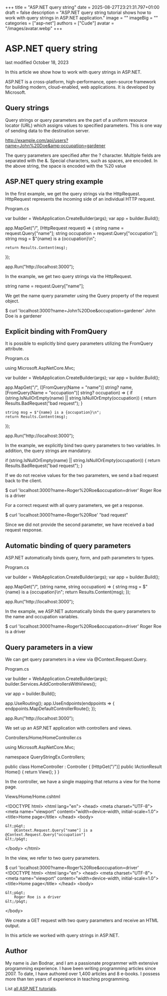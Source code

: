 +++
title = "ASP.NET query string"
date = 2025-08-27T23:21:31.797+01:00
draft = false
description = "ASP.NET query string tutorial shows how to
work with query strings in ASP.NET application."
image = ""
imageBig = ""
categories = ["asp-net"]
authors = ["Cude"]
avatar = "/images/avatar.webp"
+++

# ASP.NET query string

last modified October 18, 2023

In this article we show how to work with query strings in ASP.NET.

ASP.NET is a cross-platform, high-performance, open-source framework for
building modern, cloud-enabled, web applications. It is developed by Microsoft.

## Query strings

Query strings or query parameters are the part of a uniform resource locator
(URL) which assigns values to specified parameters. This is one way of sending
data to the destination server.

http://example.com/api/users?name=John%20Doe&amp;occupation=gardener

The query parameters are specified after the ? character. Multiple fields are
separated with the &amp;. Special characters, such as spaces, are encoded. In
the above string, the space is encoded with the %20
value

## ASP.NET query string example

In the first example, we get the query strings via the HttpRequest.
HttpRequest represents the incoming side of an individual HTTP
request.

Program.cs
  

var builder = WebApplication.CreateBuilder(args);
var app = builder.Build();

app.MapGet("/", (HttpRequest request) =&gt;
{
    string name = request.Query["name"];
    string occupation = request.Query["occupation"];
    string msg = $"{name} is a {occupation}\n";

    return Results.Content(msg);
});

app.Run("http://localhost:3000");

In the example, we get two query strings via the HttpRequest.

string name = request.Query["name"];

We get the name query parameter using the Query
property of the request object.

$ curl 'localhost:3000?name=John%20Doe&amp;occupation=gardener'
John Doe is a gardener

## Explicit binding with FromQuery

It is possible to explicitly bind query parameters utilizing the
FromQuery attribute.

Program.cs
  

using Microsoft.AspNetCore.Mvc;

var builder = WebApplication.CreateBuilder(args);
var app = builder.Build();

app.MapGet("/", ([FromQuery(Name = "name")] string? name,
                 [FromQuery(Name = "occupation")] string? occupation) =&gt;
{
    if (string.IsNullOrEmpty(name) || string.IsNullOrEmpty(occupation))
    {
        return Results.BadRequest("bad request");
    }

    string msg = $"{name} is a {occupation}\n";
    return Results.Content(msg);
});

app.Run("http://localhost:3000");

In the example, we explicitly bind two query parameters to two variables. In
addition, the query strings are mandatory.

if (string.IsNullOrEmpty(name) || string.IsNullOrEmpty(occupation))
{
    return Results.BadRequest("bad request");
}

If we do not receive values for the two parameters, we send a bad request back 
to the client.

$ curl 'localhost:3000?name=Roger%20Roe&amp;occupation=driver'
Roger Roe is a driver

For a correct request with all query parameters, we get a response.

$ curl 'localhost:3000?name=Roger%20Roe'
"bad request"

Since we did not provide the second parameter, we have received a bad request 
response.

## Automatic binding of query parameters

ASP.NET automatically binds query, form, and path parameters to types. 

Program.cs
  

var builder = WebApplication.CreateBuilder(args);
var app = builder.Build();

app.MapGet("/", (string name, string occupation) =&gt;
{
    string msg = $"{name} is a {occupation}\n";
    return Results.Content(msg);
});

app.Run("http://localhost:3000");

In the example, we ASP.NET automatically binds the query parameters to the 
name and occupation variables.

$ curl 'localhost:3000?name=Roger%20Roe&amp;occupation=driver'
Roger Roe is a driver

## Query parameters in a view

We can get query parameters in a view via @Context.Request.Query.

Program.cs
  

var builder = WebApplication.CreateBuilder(args);
builder.Services.AddControllersWithViews();

var app = builder.Build();

app.UseRouting();
app.UseEndpoints(endppoints =&gt;
{
    endppoints.MapDefaultControllerRoute();
});

app.Run("http://localhost:3000");

We set up an ASP.NET application with controllers and views.

Controllers/Home/HomeController.cs
  

using Microsoft.AspNetCore.Mvc;

namespace QueryStringEx.Controllers;

public class HomeController : Controller
{
    [HttpGet("/")]
    public IActionResult Home()
    {
        return View();
    }
}

In the controller, we have a single mapping that returns a view for the home
page.

Views/Home/Home.cshtml
  

&lt;!DOCTYPE html&gt;
&lt;html lang="en"&gt;
&lt;head&gt;
    &lt;meta charset="UTF-8"&gt;
    &lt;meta name="viewport" content="width=device-width, initial-scale=1.0"&gt;
    &lt;title&gt;Home page&lt;/title&gt;
&lt;/head&gt;
&lt;body&gt;

    &lt;p&gt;
        @Context.Request.Query["name"] is a @Context.Request.Query["occupation"]
    &lt;/p&gt;
    
&lt;/body&gt;
&lt;/html&gt;

In the view, we refer to two query parameters.

$ curl 'localhost:3000?name=Roger%20Roe&amp;occupation=driver'
&lt;!DOCTYPE html&gt;
&lt;html lang="en"&gt;
&lt;head&gt;
    &lt;meta charset="UTF-8"&gt;
    &lt;meta name="viewport" content="width=device-width, initial-scale=1.0"&gt;
    &lt;title&gt;Home page&lt;/title&gt;
&lt;/head&gt;
&lt;body&gt;

    &lt;p&gt;
        Roger Roe is a driver
    &lt;/p&gt;
    
&lt;/body&gt;

We create a GET request with two query parameters and receive an HTML output.

In this article we worked with query strings in ASP.NET.

## Author

My name is Jan Bodnar, and I am a passionate programmer with extensive
programming experience. I have been writing programming articles since 2007.
To date, I have authored over 1,400 articles and 8 e-books. I possess more
than ten years of experience in teaching programming.

List [all ASP.NET tutorials](/all/#asp-net).